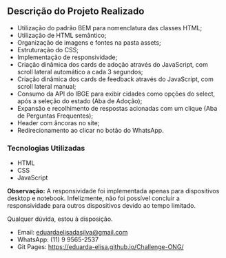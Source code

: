 ## Descrição do Projeto Realizado

- Utilização do padrão BEM para nomenclatura das classes HTML;
- Utilização de HTML semântico;
- Organização de imagens e fontes na pasta assets;
- Estruturação do CSS;
- Implementação de responsividade;
- Criação dinâmica dos cards de adoção através do JavaScript, com scroll lateral automático a cada 3 segundos;
- Criação dinâmica dos cards de feedback através do JavaScript, com scroll lateral manual;
- Consumo da API do IBGE para exibir cidades como opções do select, após a seleção do estado (Aba de Adoção);
- Expansão e recolhimento de respostas acionadas com um clique (Aba de Perguntas Frequentes);
- Header com âncoras no site;
- Redirecionamento ao clicar no botão do WhatsApp.

### Tecnologias Utilizadas
- HTML
- CSS
- JavaScript

**Observação:** A responsividade foi implementada apenas para dispositivos desktop e notebook. Infelizmente, não foi possível concluir a responsividade para outros dispositivos devido ao tempo limitado.

Qualquer dúvida, estou à disposição.
  - Email: eduardaelisadasilva@gmail.com
  - WhatsApp: (11) 9 9565-2537
  - Git Pages: https://eduarda-elisa.github.io/Challenge-ONG/

